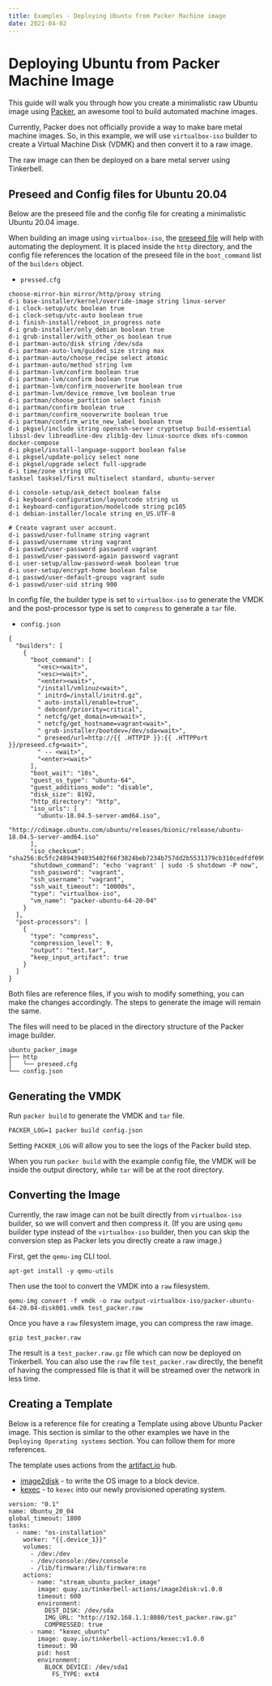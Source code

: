 ```yaml
---
title: Examples - Deploying Ubuntu from Packer Machine image
date: 2021-04-02
---
```


# Deploying Ubuntu from Packer Machine Image

This guide will walk you through how you create a minimalistic raw Ubuntu image using [Packer](https://www.packer.io/), an awesome tool to build automated machine images.

Currently, Packer does not officially provide a way to make bare metal machine images. So, in this example, we will use `virtualbox-iso` builder to create a Virtual Machine Disk (VDMK) and then convert it to a raw image.

The raw image can then be deployed on a bare metal server using Tinkerbell.

## Preseed and Config files for Ubuntu 20.04

Below are the preseed file and the config file for creating a minimalistic Ubuntu 20.04 image.

When building an image using `virtualbox-iso`, the [preseed file](https://www.packer.io/guides/automatic-operating-system-installs/preseed_ubuntu) will help with automating the deployment. It is placed inside the `http` directory, and the config file references the location of the preseed file in the `boot_command` list of the `builders` object.

- `pressed.cfg`

```
choose-mirror-bin mirror/http/proxy string
d-i base-installer/kernel/override-image string linux-server
d-i clock-setup/utc boolean true
d-i clock-setup/utc-auto boolean true
d-i finish-install/reboot_in_progress note
d-i grub-installer/only_debian boolean true
d-i grub-installer/with_other_os boolean true
d-i partman-auto/disk string /dev/sda
d-i partman-auto-lvm/guided_size string max
d-i partman-auto/choose_recipe select atomic
d-i partman-auto/method string lvm
d-i partman-lvm/confirm boolean true
d-i partman-lvm/confirm boolean true
d-i partman-lvm/confirm_nooverwrite boolean true
d-i partman-lvm/device_remove_lvm boolean true
d-i partman/choose_partition select finish
d-i partman/confirm boolean true
d-i partman/confirm_nooverwrite boolean true
d-i partman/confirm_write_new_label boolean true
d-i pkgsel/include string openssh-server cryptsetup build-essential libssl-dev libreadline-dev zlib1g-dev linux-source dkms nfs-common docker-compose
d-i pkgsel/install-language-support boolean false
d-i pkgsel/update-policy select none
d-i pkgsel/upgrade select full-upgrade
d-i time/zone string UTC
tasksel tasksel/first multiselect standard, ubuntu-server

d-i console-setup/ask_detect boolean false
d-i keyboard-configuration/layoutcode string us
d-i keyboard-configuration/modelcode string pc105
d-i debian-installer/locale string en_US.UTF-8

# Create vagrant user account.
d-i passwd/user-fullname string vagrant
d-i passwd/username string vagrant
d-i passwd/user-password password vagrant
d-i passwd/user-password-again password vagrant
d-i user-setup/allow-password-weak boolean true
d-i user-setup/encrypt-home boolean false
d-i passwd/user-default-groups vagrant sudo
d-i passwd/user-uid string 900
```

In config file, the builder type is set to `virtualbox-iso` to generate the VMDK and the post-processor type is set to `compress` to generate a `tar` file.

- `config.json`

```
{
  "builders": [
    {
      "boot_command": [
        "<esc><wait>",
        "<esc><wait>",
        "<enter><wait>",
        "/install/vmlinuz<wait>",
        " initrd=/install/initrd.gz",
        " auto-install/enable=true",
        " debconf/priority=critical",
        " netcfg/get_domain=vm<wait>",
        " netcfg/get_hostname=vagrant<wait>",
        " grub-installer/bootdev=/dev/sda<wait>",
        " preseed/url=http://{{ .HTTPIP }}:{{ .HTTPPort }}/preseed.cfg<wait>",
        " -- <wait>",
        "<enter><wait>"
      ],
      "boot_wait": "10s",
      "guest_os_type": "ubuntu-64",
      "guest_additions_mode": "disable",
      "disk_size": 8192,
      "http_directory": "http",
      "iso_urls": [
        "ubuntu-18.04.5-server-amd64.iso",
        "http://cdimage.ubuntu.com/ubuntu/releases/bionic/release/ubuntu-18.04.5-server-amd64.iso"
      ],
      "iso_checksum": "sha256:8c5fc24894394035402f66f3824beb7234b757dd2b5531379cb310cedfdf0996",
      "shutdown_command": "echo 'vagrant' | sudo -S shutdown -P now",
      "ssh_password": "vagrant",
      "ssh_username": "vagrant",
      "ssh_wait_timeout": "10000s",
      "type": "virtualbox-iso",
      "vm_name": "packer-ubuntu-64-20-04"
    }
  ],
  "post-processors": [
    {
      "type": "compress",
      "compression_level": 9,
      "output": "test.tar",
      "keep_input_artifact": true
    }
  ]
}
```

Both files are reference files, if you wish to modify something, you can make the changes accordingly. The steps to generate the image will remain the same.

The files will need to be placed in the directory structure of the Packer image builder.

```
ubuntu_packer_image
├── http
│   └── preseed.cfg
└── config.json
```

## Generating the VMDK

Run `packer build` to generate the VMDK and `tar` file.

```
PACKER_LOG=1 packer build config.json
```

Setting `PACKER_LOG` will allow you to see the logs of the Packer build step.

When you run `packer build` with the example config file, the VMDK will be inside the output directory, while `tar` will be at the root directory.

## Converting the Image

Currently, the raw image can not be built directly from `virtualbox-iso` builder, so we will convert and then compress it. (If you are using `qemu` builder type instead of the `virtualbox-iso` builder, then you can skip the conversion step as Packer lets you directly create a raw image.)

First, get the `qemu-img` CLI tool.

```
apt-get install -y qemu-utils
```

Then use the tool to convert the VMDK into a `raw` filesystem.

```
qemu-img convert -f vmdk -o raw output-virtualbox-iso/packer-ubuntu-64-20.04-disk001.vmdk test_packer.raw
```

Once you have a `raw` filesystem image, you can compress the raw image.

```
gzip test_packer.raw
```

The result is a `test_packer.raw.gz` file which can now be deployed on Tinkerbell. You can also use the `raw` file `test_packer.raw` directly, the benefit of having the compressed file is that it will be streamed over the network in less time.

## Creating a Template

Below is a reference file for creating a Template using above Ubuntu Packer image. This section is similar to the other examples we have in the `Deploying Operating systems` section. You can follow them for more references.

The template uses actions from the [artifact.io](https://artifact.io) hub.

- [image2disk](https://artifacthub.io/packages/tbaction/tinkerbell-community/image2disk) - to write the OS image to a block device.
- [kexec](https://artifacthub.io/packages/tbaction/tinkerbell-community/kexec) - to `kexec` into our newly provisioned operating system.

```
version: "0.1"
name: Ubuntu_20_04
global_timeout: 1800
tasks:
  - name: "os-installation"
    worker: "{{.device_1}}"
    volumes:
      - /dev:/dev
      - /dev/console:/dev/console
      - /lib/firmware:/lib/firmware:ro
    actions:
      - name: "stream_ubuntu_packer_image"
        image: quay.io/tinkerbell-actions/image2disk:v1.0.0
        timeout: 600
        environment:
          DEST_DISK: /dev/sda
          IMG_URL: "http://192.168.1.1:8080/test_packer.raw.gz"
          COMPRESSED: true
      - name: "kexec_ubuntu"
        image: quay.io/tinkerbell-actions/kexec:v1.0.0
        timeout: 90
        pid: host
        environment:
          BLOCK_DEVICE: /dev/sda1
            FS_TYPE: ext4
```

